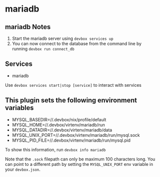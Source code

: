 # mariadb

## mariadb Notes

1. Start the mariadb server using `devbox services up`
1. You can now connect to the database from the command line by running `devbox run connect_db`

## Services

* mariadb

Use `devbox services start|stop [service]` to interact with services

## This plugin sets the following environment variables

* MYSQL_BASEDIR=/<projectDir>/.devbox/nix/profile/default
* MYSQL_HOME=/<projectDir>/.devbox/virtenv/mariadb/run
* MYSQL_DATADIR=/<projectDir>/.devbox/virtenv/mariadb/data
* MYSQL_UNIX_PORT=/<projectDir>/.devbox/virtenv/mariadb/run/mysql.sock
* MYSQL_PID_FILE=/<projectDir>/.devbox/virtenv/mariadb/run/mysql.pid

To show this information, run `devbox info mariadb`

Note that the `.sock` filepath can only be maximum 100 characters long. You can point to a different path by setting the `MYSQL_UNIX_PORT` env variable in your `devbox.json`.
